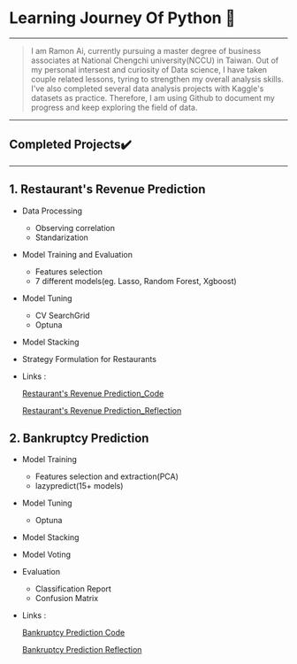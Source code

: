 # Learning Journey Of Python 🚀
---
>I am Ramon Ai, currently pursuing a master degree of business associates at National Chengchi university(NCCU) in Taiwan.
>Out of my personal intersest and curiosity of Data science, I have taken couple related lessons, tyring to strengthen my overall analysis skills.
>I've also completed several data analysis projects with Kaggle's datasets as practice.
>Therefore, I am using Github to document my progress and keep exploring the field of data. 
---
## Completed Projects✔️
---
## 1. Restaurant's Revenue Prediction
* Data Processing
  * Observing correlation
  * Standarization
* Model Training and Evaluation
  * Features selection 
  * 7 different models(eg. Lasso, Random Forest, Xgboost)
* Model Tuning 
  * CV SearchGrid 
  * Optuna
* Model Stacking
* Strategy Formulation for Restaurants
* Links : 

  [Restaurant's Revenue Prediction_Code](https://github.com/Ramongogo/Data-Analysis-Practice/blob/main/Revenue_Prediction_Code.py)

  [Restaurant's Revenue Prediction_Reflection](https://github.com/Ramongogo/Data-Analysis-Practice/blob/main/Revenue_Prediction_Reflection.md)

## 2. Bankruptcy Prediction
* Model Training 
  * Features selection and extraction(PCA)
  * lazypredict(15+ models)
* Model Tuning
  * Optuna
* Model Stacking
* Model Voting
* Evaluation
  * Classification Report
  * Confusion Matrix
* Links :

  [Bankruptcy Prediction Code](https://github.com/Ramongogo/Data-Analysis-Practice/blob/main/Bankruptcy_Prediction_Code.py)

  [Bankruptcy Prediction Reflection](https://github.com/Ramongogo/Data-Analysis-Practice/blob/main/Bankruptcy_Prediction_Reflection.md)
    
